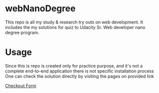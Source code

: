 # webNanoDegree
This repo is all my study &amp; research try outs on web development. It includes the my solutions for quiz to Udacity Sr. Web developer nano degree program.

# Usage
Since this is repo is created only for practice purpose, and it's not a complete end-to-end application there is not specific installation process One can check the solution directly by visiting the pages on provided link

[Checkout Form](https://kavitahkulkarni.github.io/webNanoDegree/)
